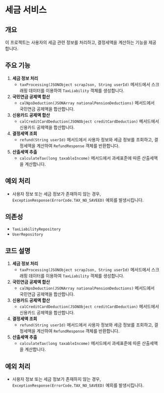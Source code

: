 # 세금 서비스

## 개요
이 프로젝트는 사용자의 세금 관련 정보를 처리하고, 결정세액을 계산하는 기능을 제공합니다.

## 주요 기능
1. **세금 정보 처리**
   - `taxProcessing(JSONObject scrapJson, String userId)` 메서드에서 스크래핑 데이터를 이용하여 `TaxLiability` 객체를 생성합니다.
2. **국민연금 공제액 합산**
   - `calNpsDeduction(JSONArray nationalPensionDeductions)` 메서드에서 국민연금 공제액을 합산합니다.
3. **신용카드 공제액 합산**
   - `calCreditCardDeduction(JSONObject creditCardDeduction)` 메서드에서 신용카드 공제액을 합산합니다.
4. **결정세액 조회**
   - `refund(String userId)` 메서드에서 사용자 정보와 세금 정보를 조회하고, 결정세액을 계산하여 `RefundResponse` 객체를 반환합니다.
5. **산출세액 추출**
   - `calculateTax(long taxableIncome)` 메서드에서 과세표준에 따른 산출세액을 계산합니다.

## 예외 처리
- 사용자 정보 또는 세금 정보가 존재하지 않는 경우, `ExceptionResponse(ErrorCode.TAX_NO_SAVEED)` 예외를 발생시킵니다.

## 의존성
- `TaxLiabilityRepository`
- `UserRepository`

## 코드 설명
1. **세금 정보 처리**
   - `taxProcessing(JSONObject scrapJson, String userId)` 메서드에서 스크래핑 데이터를 이용하여 `TaxLiability` 객체를 생성합니다.
2. **국민연금 공제액 합산**
   - `calNpsDeduction(JSONArray nationalPensionDeductions)` 메서드에서 국민연금 공제액을 합산합니다.
3. **신용카드 공제액 합산**
   - `calCreditCardDeduction(JSONObject creditCardDeduction)` 메서드에서 신용카드 공제액을 합산합니다.
4. **결정세액 조회**
   - `refund(String userId)` 메서드에서 사용자 정보와 세금 정보를 조회하고, 결정세액을 계산하여 `RefundResponse` 객체를 반환합니다.
5. **산출세액 추출**
   - `calculateTax(long taxableIncome)` 메서드에서 과세표준에 따른 산출세액을 계산합니다.

## 예외 처리
- 사용자 정보 또는 세금 정보가 존재하지 않는 경우, `ExceptionResponse(ErrorCode.TAX_NO_SAVEED)` 예외를 발생시킵니다.
